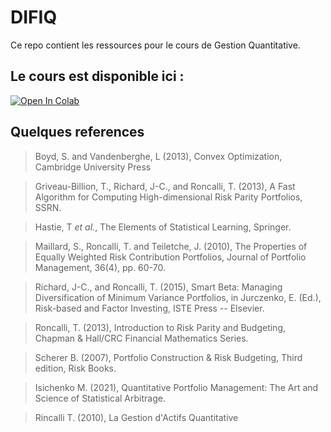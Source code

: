 DIFIQ 
================

Ce repo contient les ressources pour le cours de Gestion Quantitative.

Le cours est disponible ici : 
------------------

[![Open In Colab](https://colab.research.google.com/assets/colab-badge.svg)](https://colab.research.google.com/drive/12xNHDOTPwC643KdiX8vHaVTzJbI4r8Ey?usp=sharing)

Quelques references
------------------
>Boyd, S. and Vandenberghe, L (2013), Convex Optimization, Cambridge University Press

>Griveau-Billion, T., Richard, J-C., and Roncalli, T. (2013), A Fast Algorithm for Computing High-dimensional Risk Parity Portfolios, SSRN.

>Hastie, T *et al.*, The Elements of Statistical Learning, Springer.

>Maillard, S., Roncalli, T. and Teiletche, J. (2010), The Properties of Equally Weighted Risk Contribution Portfolios,  Journal of Portfolio Management, 36(4), pp. 60-70.
    
>Richard, J-C., and Roncalli, T. (2015), Smart Beta: Managing Diversification of Minimum Variance Portfolios, in Jurczenko, E. (Ed.), Risk-based and Factor Investing, ISTE Press -- Elsevier.
    
>Roncalli, T. (2013), Introduction to Risk Parity and Budgeting, Chapman & Hall/CRC Financial Mathematics Series.

>Scherer B. (2007), Portfolio Construction & Risk Budgeting, Third edition, Risk Books.

>Isichenko M. (2021),  Quantitative Portfolio Management: The Art and Science of Statistical Arbitrage.

>Rincalli T. (2010), La Gestion d'Actifs Quantitative
